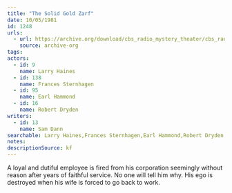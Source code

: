 ```yaml
---
title: "The Solid Gold Zarf"
date: 10/05/1981
id: 1248
urls: 
  - url: https://archive.org/download/cbs_radio_mystery_theater/cbs_radio_mystery_theater-1201-1250.zip/cbs_radio_mystery_theater-1201-1250%2Fcbsrmt_1248_the_solid_gold_zarf.mp3
    source: archive-org
tags: 
actors:  
  - id: 9
    name: Larry Haines  
  - id: 138
    name: Frances Sternhagen  
  - id: 95
    name: Earl Hammond  
  - id: 16
    name: Robert Dryden
writers:  
  - id: 13
    name: Sam Dann
searchable: Larry Haines,Frances Sternhagen,Earl Hammond,Robert Dryden Sam Dann
notes: 
descriptionSource: kf
---
```

A loyal and dutiful employee is fired from his corporation seemingly without reason after years of faithful service. No one will tell him why. His ego is destroyed when his wife is forced to go back to work.